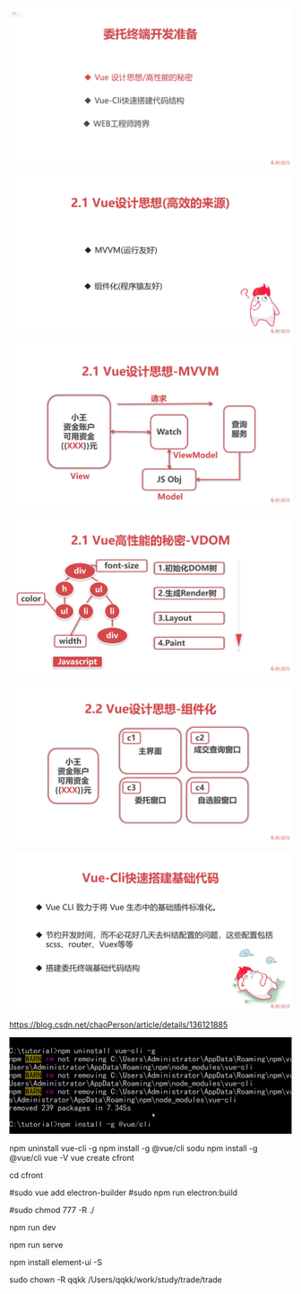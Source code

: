 ![img.png](001.png)

![img.png](002.png)

![img.png](005.png)

![img.png](006.png)

![img.png](007.png)

![img.png](008.png)

https://blog.csdn.net/chaoPerson/article/details/136121885

![img.png](009.png)

npm uninstall vue-cli -g
npm install -g @vue/cli
sodu npm install -g @vue/cli
vue -V
vue create cfront


cd cfront

#sudo vue add electron-builder
#sudo npm run electron:build

#sudo chmod 777 -R ./



npm run dev

npm run serve

npm install element-ui -S


sudo chown -R qqkk /Users/qqkk/work/study/trade/trade